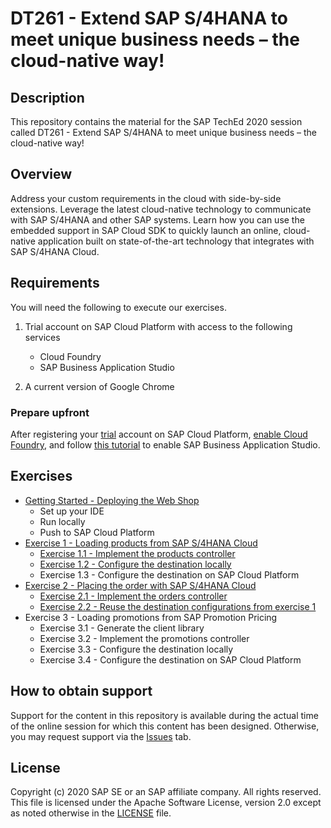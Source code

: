 # DT261 - Extend SAP S/4HANA to meet unique business needs – the cloud-native way!

## Description

This repository contains the material for the SAP TechEd 2020 session called DT261 - Extend SAP S/4HANA to meet unique business needs – the cloud-native way!  

## Overview

Address your custom requirements in the cloud with side-by-side extensions. Leverage the latest cloud-native technology to communicate with SAP S/4HANA and other SAP systems. Learn how you can use the embedded support in SAP Cloud SDK to quickly launch an online, cloud-native application built on state-of-the-art technology that integrates with SAP S/4HANA Cloud.

## Requirements

You will need the following to execute our exercises.

1. Trial account on SAP Cloud Platform with access to the following services
    - Cloud Foundry
    - SAP Business Application Studio

2. A current version of Google Chrome

### Prepare upfront
After registering your [trial](https://www.sap.com/cmp/td/sap-cloud-platform-trial.html) account on SAP Cloud Platform, [enable Cloud Foundry](https://help.sap.com/viewer/a96b1df8525f41f79484717368e30626/Cloud/en-US/dc18bac42270468d84b6c030a668e003.html), and follow [this tutorial](https://developers.sap.com/tutorials/appstudio-onboarding.html) to enable SAP Business Application Studio.

## Exercises

- [Getting Started - Deploying the Web Shop](exercises/ex0/)
    - Set up your IDE
    - Run locally
    - Push to SAP Cloud Platform
- [Exercise 1 - Loading products from SAP S/4HANA Cloud](exercises/ex1/)
    - [Exercise 1.1 - Implement the products controller](exercises/ex1#exercise-11-sub-exercise-1-description)
    - [Exercise 1.2 - Configure the destination locally](exercises/ex1#exercise-12-sub-exercise-2-description)
    - Exercise 1.3 - Configure the destination on SAP Cloud Platform
- [Exercise 2 - Placing the order with SAP S/4HANA Cloud](exercises/ex2/)
    - [Exercise 2.1 - Implement the orders controller](exercises/ex2#exercise-21-sub-exercise-1-description)
    - [Exercise 2.2 - Reuse the destination configurations from exercise 1](exercises/ex2#exercise-22-sub-exercise-2-description)
- Exercise 3 - Loading promotions from SAP Promotion Pricing
    - Exercise 3.1 - Generate the client library
    - Exercise 3.2 - Implement the promotions controller
    - Exercise 3.3 - Configure the destination locally
    - Exercise 3.4 - Configure the destination on SAP Cloud Platform

## How to obtain support

Support for the content in this repository is available during the actual time of the online session for which this content has been designed. Otherwise, you may request support via the [Issues](../../issues) tab.

## License
Copyright (c) 2020 SAP SE or an SAP affiliate company. All rights reserved. This file is licensed under the Apache Software License, version 2.0 except as noted otherwise in the [LICENSE](LICENSES/Apache-2.0.txt) file.
